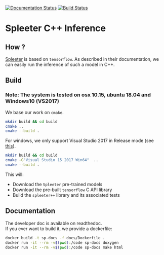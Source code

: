 [![Documentation Status](https://readthedocs.org/projects/spleeterpp/badge/?version=latest)](https://spleeterpp.readthedocs.io/en/latest/?badge=latest)
[![Build Status](https://travis-ci.com/gvne/spleeterpp.svg?branch=master)](https://travis-ci.com/gvne/spleeterpp)

# Spleeter C++ Inference

## How ?

[Spleeter](https://github.com/deezer/spleeter) is based on `tensorflow`. As
described in their documentation, we can easily run the inference of such a
model in C++.

## Build

### Note: The system is tested on osx 10.15, ubuntu 18.04 and Windows10 (VS2017)

We base our work on `cmake`.
```bash
mkdir build && cd build
cmake ..
cmake --build .
```

For windows, we only support Visual Studio 2017 in Release mode (see [this](https://github.com/tensorflow/tensorflow/issues/17778#issuecomment-384816014)).
```bash
mkdir build && cd build
cmake -G"Visual Studio 15 2017 Win64"  ..
cmake --build .
```

This will:
* Download the `Spleeter` pre-trained models
* Download the pre-built `tensorflow` C API library
* Build the `spleeter++` library and its associated tests

## Documentation

The developer doc is available on readthedoc.  
If you ever want to build it, we provide a dockerfile:
```bash
docker build -t sp-docs -f docs/Dockerfile .
docker run -it --rm -v$(pwd):/code sp-docs doxygen
docker run -it --rm -v$(pwd):/code sp-docs make html
```
